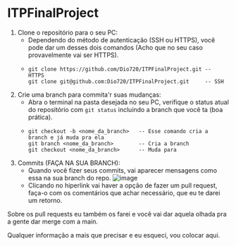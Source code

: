 # ITPFinalProject

1. Clone o repositório para o seu PC:
   * Dependendo do método de autenticação (SSH ou HTTPS), você pode dar um desses dois comandos (Acho que no seu caso provavelmente vai ser HTTPS).
   * ```
     git clone https://github.com/Dio720/ITPFinalProject.git -- HTTPS
     git clone git@github.com:Dio720/ITPFinalProject.git     -- SSH
     ```
2. Crie uma branch para commita'r suas mudanças:
   * Abra o terminal na pasta desejada no seu PC, verifique o status atual do repositório com `git status` incluindo a branch que você ta (boa prática).
   * ```
     git checkout -b <nome_da_branch>   -- Esse comando cria a branch e já muda pra ela
     git branch <nome_da_branch>        -- Cria a branch
     git checkout <nome_da_branch>      -- Muda para 
     ```
3. Commits (FAÇA NA SUA BRANCH):
   * Quando você fizer seus commits, vai aparecer mensagens como essa na sua branch do repo. 
![image](https://github.com/Dio720/ITPFinalProject/assets/88192738/c54ac4c1-78f9-4936-864d-91fc8adc3a9d)
   * Clicando no hiperlink vai haver a opção de fazer um pull request, faça-o com os comentários que achar necessário, que eu te darei um retorno. 

Sobre os pull requests eu também os farei e você vai dar aquela olhada pra a gente dar merge com a main.

Qualquer informação a mais que precisar e eu esqueci, vou colocar aqui. 
